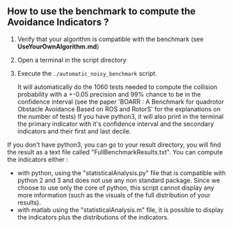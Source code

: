 ## How to use the benchmark to compute the Avoidance Indicators ?

1. Verify that your algorithm is compatible with the benchmark (see **UseYourOwnAlgorithm.md**)
2. Open a terminal in the script directory
3. Execute the `./automatic_noisy_benchmark` script. 

	It will automatically do the 1060 tests needed to compute the collision probability with a +-0.05 precision and 99% chance to be in the confidence interval (see the paper 'BOARR : A Benchmark for quadrotor Obstacle Avoidance Based on ROS and RotorS' for the explanations on the number of tests)
	If you have python3, it will also print in the terminal the primary indicator with it's confidence interval and the secondary indicators and their first and last decile. 

If you don't have python3, you can go to your result directory, you will find the result as a text file called "FullBenchmarkResults.txt".
You can compute the indicators either :
- with python, using the "statisticalAnalysis.py" file that is compatible with python 2 and 3 and does not use any non standard package. 
	Since we choose to use only the core of python, this script cannot display any more information (such as the visuals of the full distribution of your results).
- with matlab using the "statisticalAnalysis.m" file, it is possible to display the indicators plus the distributions of the indicators.
